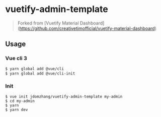 # vuetify-admin-template

> Forked from [Vuetify Material Dashboard] (https://github.com/creativetimofficial/vuetify-material-dashboard)

## Usage

### Vue cli 3
``` bash
$ yarn global add @vue/cli
$ yarn global add @vue/cli-init
```

### Init
```
$ vue init jdomzhang/vuetify-admin-template my-admin
$ cd my-admin
$ yarn
$ yarn dev
```
